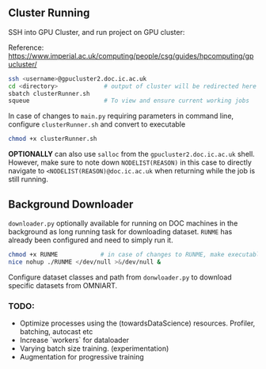 ## Cluster Running

SSH into GPU Cluster, and run project on GPU cluster: 

Reference: <a> https://www.imperial.ac.uk/computing/people/csg/guides/hpcomputing/gpucluster/ </a>
```sh
ssh <username>@gpucluster2.doc.ic.ac.uk
cd <directory>             # output of cluster will be redirected here at the current directory
sbatch clusterRunner.sh
squeue                     # To view and ensure current working jobs
```
In case of changes to `main.py` requiring parameters in command line, configure `clusterRunner.sh` and convert to executable
```sh
chmod +x clusterRunner.sh
```
<b>OPTIONALLY</b> can also use `salloc` from the `gpucluster2.doc.ic.ac.uk` shell. However, make sure to note down `NODELIST(REASON)` in this case to directly navigate to 
`<NODELIST(REASON)@doc.ic.ac.uk` when returning while the job is still running.

## Background Downloader
`downloader.py` optionally available for running on DOC machines in the background as long running task for downloading dataset. `RUNME` has already been configured 
and need to simply run it.
```sh
chmod +x RUNME            # in case of changes to RUNME, make executable again.
nice nohup ./RUNME </dev/null >&/dev/null &
```
Configure dataset classes and path from `donwloader.py` to download specific datasets from OMNIART.


### TODO:
<ul>
  <li>Optimize processes using the (towardsDataScience) resources. Profiler, batching, autocast etc</li>
  <li>Increase `workers` for dataloader</li>
  <li>Varying batch size training. (experimentation)</li>
  <li>Augmentation for progressive training</li>
</ul>
